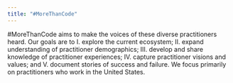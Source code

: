 ```yaml
---
title: "#MoreThanCode"
---
```


#MoreThanCode aims to make the voices of these diverse practitioners heard. Our goals are to I. explore the current ecosystem; II. expand understanding of practitioner demographics; III. develop and share knowledge of practitioner experiences; IV. capture practitioner visions and values; and V. document stories of success and failure. We focus primarily on practitioners who work in the United States.

